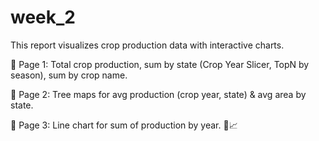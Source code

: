# week_2
This report visualizes crop production data with interactive charts.

📌 Page 1: Total crop production, sum by state (Crop Year Slicer, TopN by season), sum by crop name. 

📌 Page 2: Tree maps for avg production (crop year, state) &amp; avg area by state. 

📌 Page 3: Line chart for sum of production by year. 🚜📈

